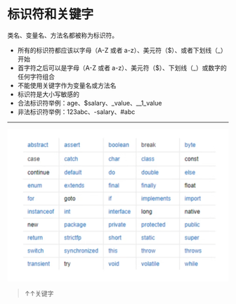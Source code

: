 # 标识符和关键字
类名、变量名、方法名都被称为标识符。

- 所有的标识符都应该以字母（A-Z 或者 a-z）、美元符（$）、或者下划线（_）开始
- 首字符之后可以是字母（A-Z 或者 a-z）、美元符（$）、下划线（_）或数字的任何字符组合
- 不能使用关键字作为变量名或方法名
- 标识符是大小写敏感的
- 合法标识符举例：age、$salary、_value、__1_value
- 非法标识符举例：123abc、-salary、#abc

***


![关键字](img/05.png)

> ↑↑关键字
